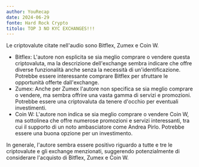 ```yaml
---
author: YouRecap
date: 2024-06-29
fonte: Hard Rock Crypto
titolo: TOP 3 NO KYC EXCHANGES!!!
---
```


Le criptovalute citate nell'audio sono Bitflex, Zumex e Coin W. 

- Bitflex: L'autore non esplicita se sia meglio comprare o vendere questa criptovaluta, ma la descrizione dell'exchange sembra indicare che offre diverse funzionalità anche senza la necessità di un'identificazione. Potrebbe essere interessante comprare Bitflex per sfruttare le opportunità offerte dall'exchange.
- Zumex: Anche per Zumex l'autore non specifica se sia meglio comprare o vendere, ma sembra offrire una vasta gamma di servizi e promozioni. Potrebbe essere una criptovaluta da tenere d'occhio per eventuali investimenti.
- Coin W: L'autore non indica se sia meglio comprare o vendere Coin W, ma sottolinea che offre numerose promozioni e servizi interessanti, tra cui il supporto di un noto ambasciatore come Andrea Pirlo. Potrebbe essere una buona opzione per un investimento.

In generale, l'autore sembra essere positivo riguardo a tutte e tre le criptovalute e gli exchange menzionati, suggerendo potenzialmente di considerare l'acquisto di Bitflex, Zumex e Coin W.
